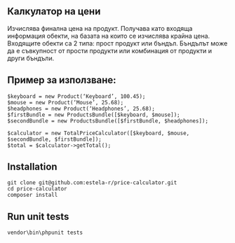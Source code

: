 ## Калкулатор на цени

Изчислява финална цена на продукт. Получава като входяща информация обекти, на базата на които се изчислява крайна цена. Входящите обекти са 2 типа: прост продукт или бъндъл. Бъндълът може да е съвкупност от прости продукти или комбинация от продукти и други бъндъли. 

## Пример за използване: 

```
$keyboard = new Product(‘Keyboard’, 100.45); 
$mouse = new Product(‘Mouse’, 25.68); 
$headphones = new Product(‘Headphones’, 25.68); 
$firstBundle = new ProductsBundle([$keyboard, $mouse]); 
$secondBundle = new ProductsBundle([$firstBundle, $headphones]); 

$calculator = new TotalPriceCalculator([$keyboard, $mouse, $secondBundle, $firstBundle]); 
$total = $calculator->getTotal();
```

## Installation
```
git clone git@github.com:estela-r/price-calculator.git
cd price-calculator
composer install
```

## Run unit tests
```
vendor\bin\phpunit tests
```
